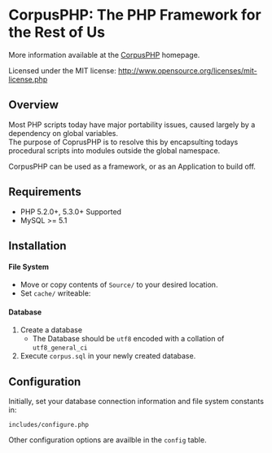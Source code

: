 CorpusPHP: The PHP Framework for the Rest of Us
===============================================

More information available at the [CorpusPHP](http://donatstudios.com/CorpusPHP) homepage.

Licensed under the MIT license: http://www.opensource.org/licenses/mit-license.php

Overview
--------

Most PHP scripts today have major portability issues, caused largely by a dependency on global variables.  
The purpose of CoprusPHP is to resolve this by encapsulting todays procedural scripts into modules outside the global namespace.

CorpusPHP can be used as a framework, or as an Application to build off.

Requirements
------------

- PHP 5.2.0+, 5.3.0+ Supported
- MySQL >= 5.1

Installation
------------

#### File System

- Move or copy contents of `Source/` to your desired location.
- Set `cache/` writeable:	 


#### Database
1. Create a database  
	- The Database should be `utf8` encoded with a collation of `utf8_general_ci`
2. Execute `corpus.sql` in your newly created database.

Configuration
-------------

Initially, set your database connection information and file system constants in:

`includes/configure.php`

Other configuration options are availble in the `config` table.